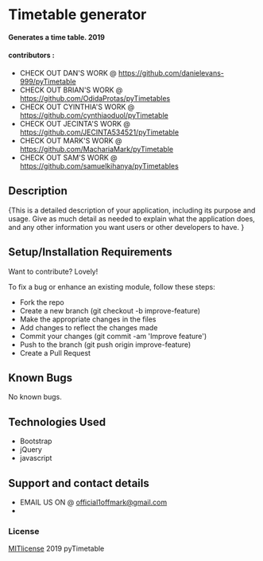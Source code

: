 # Timetable generator
#### Generates a time table.  2019
#### contributors :
* CHECK OUT DAN'S WORK  @ https://github.com/danielevans-999/pyTimetable
* CHECK OUT BRIAN'S WORK @ https://github.com/OdidaProtas/pyTimetables
* CHECK OUT CYINTHIA'S WORK @ https://github.com/cynthiaoduol/pyTimetable 
* CHECK OUT JECINTA'S WORK @ https://github.com/JECINTA534521/pyTimetable  
* CHECK OUT MARK'S WORK @ https://github.com/MachariaMark/pyTimetable
* CHECK OUT SAM'S WORK @ https://github.com/samuelkihanya/pyTimetables
## Description
{This is a detailed description of your application, including its purpose and usage.  Give as much detail as needed to explain what the application does, and any other information you want users or other developers to have. }
## Setup/Installation Requirements
Want to contribute? Lovely!

To fix a bug or enhance an existing module, follow these steps:

* Fork the repo
* Create a new branch (git checkout -b improve-feature)
* Make the appropriate changes in the files
* Add changes to reflect the changes made
* Commit your changes (git commit -am 'Improve feature')
* Push to the branch (git push origin improve-feature)
* Create a Pull Request
## Known Bugs
No known bugs.
## Technologies Used 
* Bootstrap 
* jQuery
* javascript
## Support and contact details
* EMAIL US ON @ official1offmark@gmail.com
* 
### License
[MITlicense](LICENSE) 2019   pyTimetable